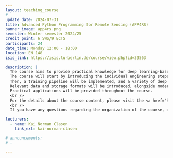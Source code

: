 ```yaml
---
layout: teaching_course
#
update_date: 2024-07-31
title: Advanced Python Programming for Remote Sensing (APP4RS)
banner_image: app4rs.png
semester: Winter semester 2024/25
credit_point: 6 SWS/9 ECTS
participants: 24
date_time: Monday 12:00 - 18:00
location: EN 148
isis_link: https://isis.tu-berlin.de/course/view.php?id=39563

description: |
  The course aims to provide practical knowledge for deep learning-based processing and analysis of remote sensing images.
  The course will start by introducing the individual engineering steps related to setting up a dataset and pre-processing it efficiently.
  Then, a training pipeline will be implemented, and a variety of deep learning experiments will be conducted.
  Relevant data and storage formats will be introduced, alongside modern deep learning methods and architectures, giving particular attention to efficiency, flexibility and seamless conduction of experiments in Python to enable efficient large-scale remote sensing image analytics with deep learning.
  Practical applications will be provided throughout the course.
  <br />
  For the details about the course content, please visit the <a href="https://moseskonto.tu-berlin.de/moses/modultransfersystem/bolognamodule/beschreibung/anzeigen.html?nummer=41199&version=1" target="_blank">MOSES</a> page.
  <br />
  If you have any questions regarding the organization of the course, do not hesitate to contact us at: <a href="mailto:sekr@rsim.tu-berlin.de">sekr@rsim.tu-berlin.de</a>.

lecturers:
  - name: Kai Norman Clasen
    link_ext: kai-norman-clasen

# announcements:
# -

---
```

